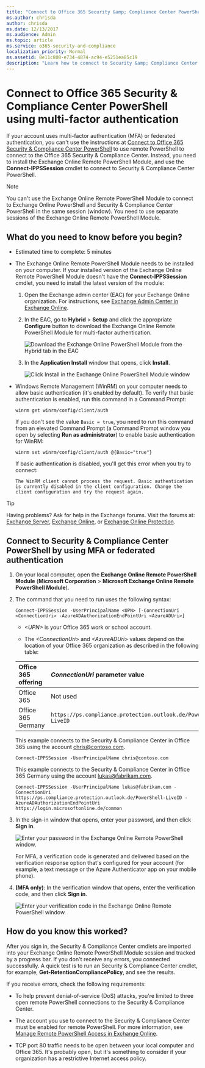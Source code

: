 ```yaml
---
title: "Connect to Office 365 Security &amp; Compliance Center PowerShell using multi-factor authentication"
ms.author: chrisda
author: chrisda
ms.date: 12/13/2017
ms.audience: Admin
ms.topic: article
ms.service: o365-security-and-compliance
localization_priority: Normal
ms.assetid: 8e11c808-e734-4874-ac94-e5251ea85c19
description: "Learn how to connect to Security &amp; Compliance Center PowerShell by using multi-factor authentication (MFA) or federated authentication."
---
```


# Connect to Office 365 Security &amp; Compliance Center PowerShell using multi-factor authentication
If your account uses multi-factor authentication (MFA) or federated authentication, you can't use the instructions at [Connect to Office 365 Security &amp; Compliance Center PowerShell](connect-to-scc-powershell.md) to use remote PowerShell to connect to the Office 365 Security &amp; Compliance Center. Instead, you need to install the Exchange Online Remote PowerShell Module, and use the **Connect-IPPSSession** cmdlet to connect to Security &amp; Compliance Center PowerShell.
  
> [!NOTE]
> You can't use the Exchange Online Remote PowerShell Module to connect to Exchange Online PowerShell and Security &amp; Compliance Center PowerShell in the same session (window). You need to use separate sessions of the Exchange Online Remote PowerShell Module. 
  
## What do you need to know before you begin?

- Estimated time to complete: 5 minutes
    
- The Exchange Online Remote PowerShell Module needs to be installed on your computer. If your installed version of the Exchange Online Remote PowerShell Module doesn't have the **Connect-IPPSSession** cmdlet, you need to install the latest version of the module:
    
  1. Open the Exchange admin center (EAC) for your Exchange Online organization. For instructions, see [Exchange Admin Center in Exchange Online](http://technet.microsoft.com/library/ace44f6b-4084-4f9c-89b3-e0317962472b.aspx).
    
  2. In the EAC, go to **Hybrid** > **Setup** and click the appropriate **Configure** button to download the Exchange Online Remote PowerShell Module for multi-factor authentication.
    
     ![Download the Exchange Online PowerShell Module from the Hybrid tab in the EAC](../media/24645e56-8b11-4c0f-ace4-09bdb2703562.png)
  
  3. In the **Application Install** window that opens, click **Install**.
    
     ![Click Install in the Exchange Online PowerShell Module window](../media/0fd389a1-a32d-4e2f-bf5f-78e9b6407d4c.png)
  
- Windows Remote Management (WinRM) on your computer needs to allow basic authentication (it's enabled by default). To verify that basic authentication is enabled, run this command in a Command Prompt:
    
  ```
  winrm get winrm/config/client/auth
  ```

    If you don't see the value  `Basic = true`, you need to run this command from an elevated Command Prompt (a Command Prompt window you open by selecting **Run as administrator**) to enable basic authentication for WinRM:
    
  ```
  winrm set winrm/config/client/auth @{Basic="true"}
  ```

    If basic authentication is disabled, you'll get this error when you try to connect:
    
     `The WinRM client cannot process the request. Basic authentication is currently disabled in the client configuration. Change the client configuration and try the request again.`
    
   
> [!TIP]
> Having problems? Ask for help in the Exchange forums. Visit the forums at: [Exchange Server](https://go.microsoft.com/fwlink/p/?linkId=60612), [Exchange Online](https://go.microsoft.com/fwlink/p/?linkId=267542), or [Exchange Online Protection](https://go.microsoft.com/fwlink/p/?linkId=285351). 
  
## Connect to Security &amp; Compliance Center PowerShell by using MFA or federated authentication

1. On your local computer, open the **Exchange Online Remote PowerShell Module** (**Microsoft Corporation** > **Microsoft Exchange Online Remote PowerShell Module**).
    
2. The command that you need to run uses the following syntax:
    
    ```
    Connect-IPPSSession -UserPrincipalName <UPN> [-ConnectionUri <ConnectionUri> -AzureADAuthorizationEndPointUri <AzureADUri>]
    ```

    -  _\<UPN\>_ is your Office 365 work or school account.
    
    - The  _\<ConnectionUri\>_ and _\<AzureADUri\>_ values depend on the location of your Office 365 organization as described in the following table:
    
    |**Office 365 offering**|**_ConnectionUri_ parameter value**|**_AzureADAuthorizationEndPointUri_ parameter value**|
    |:-----|:-----|:-----|
    |Office 365 |Not used |Not used |
    |Office 365 Germany | `https://ps.compliance.protection.outlook.de/PowerShell-LiveID` | `https://login.microsoftonline.de/common` |
   
    This example connects to the Security &amp; Compliance Center in Office 365 using the account chris@contoso.com.
    
    ```
    Connect-IPPSSession -UserPrincipalName chris@contoso.com
    ```

    This example connects to the Security &amp; Compliance Center in Office 365 Germany using the account lukas@fabrikam.com.
    
    ```
    Connect-IPPSSession -UserPrincipalName lukas@fabrikam.com -ConnectionUri https://ps.compliance.protection.outlook.de/PowerShell-LiveID -AzureADAuthorizationEndPointUri https://login.microsoftonline.de/common
    ```

3. In the sign-in window that opens, enter your password, and then click **Sign in**.
    
     ![Enter your password in the Exchange Online Remote PowerShell window.](../media/b85d80d9-1043-4c7c-8f14-d87d8d56b188.png)
  
    For MFA, a verification code is generated and delivered based on the verification response option that's configured for your account (for example, a text message or the Azure Authenticator app on your mobile phone).
    
4. **(MFA only)**: In the verification window that opens, enter the verification code, and then click **Sign in**.
    
     ![Enter your verification code in the Exchange Online Remote PowerShell window.](../media/d3a405ce-5364-4732-a7bb-2cc9c678da2d.png)
  
## How do you know this worked?

After you sign in, the Security &amp; Compliance Center cmdlets are imported into your Exchange Online Remote PowerShell Module session and tracked by a progress bar. If you don't receive any errors, you connected successfully. A quick test is to run an Security &amp; Compliance Center cmdlet, for example, **Get-RetentionCompliancePolicy**, and see the results.
  
If you receive errors, check the following requirements:
  
- To help prevent denial-of-service (DoS) attacks, you're limited to three open remote PowerShell connections to the Security &amp; Compliance Center.
    
- The account you use to connect to the Security &amp; Compliance Center must be enabled for remote PowerShell. For more information, see [Manage Remote PowerShell Access in Exchange Online](http://technet.microsoft.com/library/f969816a-2607-4655-9d47-9e8767fb5633.aspx).
    
- TCP port 80 traffic needs to be open between your local computer and Office 365. It's probably open, but it's something to consider if your organization has a restrictive Internet access policy.
    

